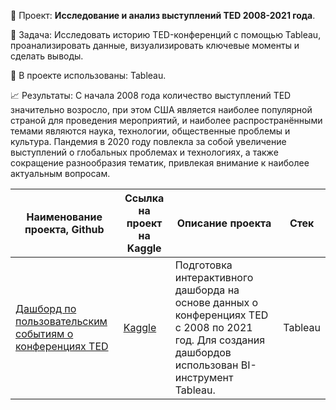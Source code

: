 📑 Проект: **Исследование и анализ выступлений TED 2008-2021 года**. 

📌 Задача: Исследовать историю TED-конференций с помощью Tableau, проанализировать данные, визуализировать ключевые моменты и сделать выводы.

🔧 В проекте использованы: Tableau.

📈 Результаты: С начала 2008 года количество выступлений TED значительно возросло, при этом США является наиболее популярной страной для проведения мероприятий, и наиболее распространёнными темами являются наука, технологии, общественные проблемы и культура. Пандемия в 2020 году повлекла за собой увеличение выступлений о глобальных проблемах и технологиях, а также сокращение разнообразия тематик, привлекая внимание к наиболее актуальным вопросам.

| Наименование проекта, Github        | Ссылка на проект на Kaggle                                                                       | Описание проекта                                                                                                                                    | Стек                                                         |
| ----------------------------------- |--------------------------------------------------------------------------------------------------| ----------------------------------------------------------------------------------------------------------------------------------------------------| ------------------------------------------------------------ |
| [Дашборд по пользовательским событиям о конференциях TED](https://github.com/warmduck/Yandex-Practicum/tree/main/6.%20%D0%98%D1%81%D1%81%D0%BB%D0%B5%D0%B4%D0%BE%D0%B2%D0%B0%D0%BD%D0%B8%D0%B5%20%D0%B8%20%D0%B0%D0%BD%D0%B0%D0%BB%D0%B8%D0%B7%20%D0%B2%D1%8B%D1%81%D1%82%D1%83%D0%BF%D0%BB%D0%B5%D0%BD%D0%B8%D0%B9%20TED%202008-2021) | [Kaggle](https://www.kaggle.com/code/warmduck/6-practicum-ted-2008-2021) | Подготовка интерактивного дашборда на основе данных о конференциях TED c 2008 по 2021 год. Для создания дашбордов использован BI-инструмент Tableau.| Tableau     |
